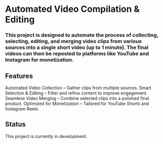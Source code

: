 # Automated Video Compilation & Editing

### This project is designed to automate the process of collecting, selecting, editing, and merging video clips from various sources into a single short video (up to 1 minute). The final videos can then be reposted to platforms like YouTube and Instagram for monetization.

## Features
Automated Video Collection – Gather clips from multiple sources.
Smart Selection & Editing – Filter and refine content to improve engagement.
Seamless Video Merging – Combine selected clips into a polished final product.
Optimized for Monetization – Tailored for YouTube Shorts and Instagram Reels.

## Status
This project is currently in development.

